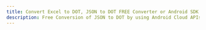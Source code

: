 ---title: Convert Excel to DOT, JSON to DOT FREE Converter or Android SDKdescription: Free Conversion of JSON to DOT by using Android Cloud APIs & SDKs. Also Create, Edit & Render Microsoft Excel, CSV and SpreadsheetML worksheets or spreadsheet in the Cloud.---